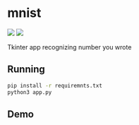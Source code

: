 # mnist

[![](https://img.shields.io/badge/PyTorch-EE4C2C?style=for-the-badge&logo=pytorch&logoColor=white)]()
[![](https://img.shields.io/badge/Python-FFD43B?style=for-the-badge&logo=python&logoColor=blue)]()

Tkinter app recognizing number you wrote

## Running
```bash
pip install -r requiremnts.txt
python3 app.py
```

## Demo

